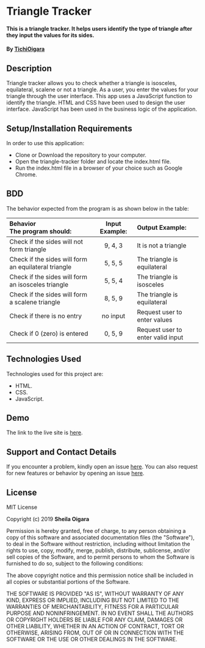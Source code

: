 # Triangle Tracker
#### This is a triangle tracker. It helps users identify the type of triangle after they input the values for its sides.
#### By [TichiOigara](https://github.com/TichiOigara)
## Description
Triangle tracker allows you to check whether a triangle is isosceles, equilateral, scalene or not a triangle. As a user, you enter the values for your triangle through the user interface. This app uses a JavaScript function to identify the triangle. HTML and CSS have been used to design the user interface. JavaScript has been used in the business logic of the application.
## Setup/Installation Requirements
In order to use this application:
* Clone or Download the repository to your computer.
* Open the triangle-tracker folder and locate the index.html file.
* Run the index.html file in a browser of your choice such as Google Chrome.
## BDD
The behavior expected from the program is as shown below in the table:

| Behavior <br> The program should:       | Input Example:    | Output Example:     |
| :------------- | :----------: | :----------- |
| Check if the sides will not form triangle | 9, 4, 3  | It is not a triangle    |
| Check if the sides will form an equilateral triangle   | 5, 5, 5 | The triangle is equilateral |
| Check if the sides will form an isosceles triangle   | 5, 5, 4 | The triangle is isosceles |
| Check if the sides will form a scalene triangle   | 8, 5, 9 | The triangle is equilateral |
| Check if there is no entry    | no input | Request user to enter values |
| Check if 0 (zero) is entered   | 0, 5, 9 | Request user to enter valid input |
## Technologies Used
Technologies used for this project are:
* HTML.
* CSS.
* JavaScript.
## Demo
The link to the live site is <a href="https://tichioigara.github.io/triangle-tracker/" > here</a>.
## Support and Contact Details
If you encounter a problem, kindly open an issue <a href="https://github.com/TichiOigara/triangle-tracker/issues/new">here</a>.
You can also request for new features or behavior by opening an issue <a href="https://github.com/TichiOigara/triangle-tracker/issues/new">here</a>.
## License

MIT License

Copyright (c)  2019 **Sheila Oigara**

Permission is hereby granted, free of charge, to any person obtaining a copy of this software and associated documentation files (the "Software"), to deal in the Software without restriction, including without limitation the rights to use, copy, modify, merge, publish, distribute, sublicense, and/or sell copies of the Software, and to permit persons to whom the Software is furnished to do so, subject to the following conditions:

The above copyright notice and this permission notice shall be included in all copies or substantial portions of the Software.

THE SOFTWARE IS PROVIDED "AS IS", WITHOUT WARRANTY OF ANY KIND, EXPRESS OR IMPLIED, INCLUDING BUT NOT LIMITED TO THE WARRANTIES OF MERCHANTABILITY, FITNESS FOR A PARTICULAR PURPOSE AND NONINFRINGEMENT. IN NO EVENT SHALL THE AUTHORS OR COPYRIGHT HOLDERS BE LIABLE FOR ANY CLAIM, DAMAGES OR OTHER LIABILITY, WHETHER IN AN ACTION OF CONTRACT, TORT OR OTHERWISE, ARISING FROM, OUT OF OR IN CONNECTION WITH THE SOFTWARE OR THE USE OR OTHER DEALINGS IN THE SOFTWARE.

